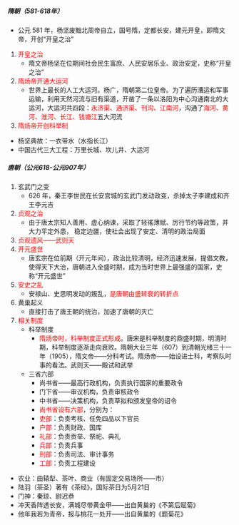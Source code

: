 ##### 隋朝（581-618年）

- 公元 581 年，杨坚废黜北周帝自立，国号隋，定都长安，建元开皇，即隋文帝，开创“开皇之治”

1. <font color=red>开皇之治</font>
   - 隋文帝杨坚在位期间社会民生富庶、人民安居乐业、政治安定，史称“开皇之治”
2. <font color=red>隋炀帝开通大运河</font>
   - 世界上最长的人工大运河。杨广，隋朝第二位皇帝。为了遍历漕运和军事运输，利用天然河流与旧有渠道，开凿了一条以洛阳为中心沟通南北的大运河，大运河共四段：<font color=red>永济渠、通济渠、刊沟、江南河</font>，沟通了<font color=red>海河、黄河、淮河、长江、钱塘江</font>五大河流
3. <font color=red>隋炀帝开创科举制</font>
- 杨坚典故：一衣带水（水指长江）
- 中国古代三大工程：万里长城、坎儿井、大运河

##### 唐朝（公元618-公元907年）

1. 玄武门之变
   - 626 年，秦王李世民在长安宫城的玄武门发动政变，杀掉太子李建成和齐王李元吉
2. <font color=red>贞观之治</font>
   - 由于唐太宗知人善用、虚心纳谏，采取了轻徭薄赋、厉行节约等政策，并大力平定外患， 稳定边疆，使社会出现了安定、清明的政治局面
3. <font color=red>贞观遗风——武则天</font>
4. <font color=red>开元盛世</font>
   - 唐玄宗在位前期（开元年间），政治比较清明，经济迅速发展，提倡文教，使得天下大治，唐朝进入全盛时期，成为当时世界上最强盛的国家，史称“开元盛世”
5. <font color=red>安史之乱</font>
   - 安禄山、史思明发动的叛乱，<font color=red>是唐朝由盛转衰的转折点</font>
6. 黄巢起义
   - 直接打击了唐王朝的统治，加速了唐朝的灭亡
7. <font color=red>相关制度</font>
   - 科举制度
      - <font color=red>隋炀帝时，科举制度正式形成</font>。唐宋是科举制度的鼎盛时期，明清时期，科举制度逐渐走向衰败。隋朝大业三年（607）到清朝光绪三十一年（1905），隋文帝——分科考试。隋炀帝——始设进士科，考察队时事的看法。武则天——殿试和武举
   - 三省六部
      - 尚书省——最高行政机构，负责执行国家的重要政令
      - 门下省——审议机构，负责审核政令
      - 中书省——决策机构，负责草拟和颁发皇帝的诏令
      - <font color=red>尚书省设有六部</font>，分别为：
      - <font color=red>吏部</font>：负责考核、任免四品以下官员
      - <font color=red>户部</font>：负责财政、国库
      - <font color=red>礼部</font>：负责贡举、祭祀、典礼
      - <font color=red>兵部</font>：负责兵事
      - <font color=red>刑部</font>：负责司法、审计事务
      - <font color=red>工部</font>：负责工程建设
- 农业：曲辕犁、茶叶、商业（有固定交易场所——市）
- 陆羽（茶圣）著有《茶经》，国际茶日为5月21日
- 门神：秦琼、尉迟恭
- 冲天香阵透长安，满城尽带黄金甲——出自黄巢的《不第后赋菊》
- 他年我若为青帝，报与桃花一处开——出自黄巢的《题菊花》